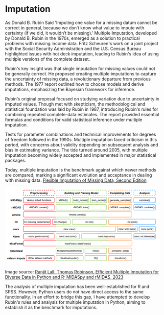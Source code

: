 # Imputation
As Donald B. Rubin Said 'Imputing one value for a missing datum cannot be correct in general, because we don’t know what value to impute with certainty (if we did, it wouldn’t be missing).'
Multiple Imputation, developed by Donald B. Rubin in the 1970s, emerged as a solution to practical problems with missing income data. Fritz Scheuren's work on a joint project with the Social Security Administration and the U.S. Census Bureau highlighted issues with hot deck imputation, leading to Rubin's idea of using multiple versions of the complete dataset.

Rubin's key insight was that single imputation for missing values could not be generally correct. He proposed creating multiple imputations to capture the uncertainty of missing data, a revolutionary departure from previous methods. The 1977 report outlined how to choose models and derive imputations, emphasizing the Bayesian framework for inference.

Rubin's original proposal focused on studying variation due to uncertainty in imputed values. Though met with skepticism, the methodological and statistical foundation was laid by Rubin in 1987, introducing Rubin's rules for combining repeated complete-data estimates. The report provided essential formulas and conditions for valid statistical inference under multiple imputation.

Tests for parameter combinations and technical improvements for degrees of freedom followed in the 1990s. Multiple imputation faced criticism in this period, with concerns about validity depending on subsequent analysis and bias in estimating variance. The tide turned around 2005, with multiple imputation becoming widely accepted and implemented in major statistical packages.

Today, multiple imputation is the benchmark against which newer methods are compared, marking a significant evolution and acceptance in dealing with missing data. [Flexible Imputation of Missing Data, Second Edition]((https://stefvanbuuren.name/fimd/))

![Alt Text](./img.png)

Image source: [Ranjit Lall, Thomas Robinson, Efficient Multiple Imputation for Diverse Data in Python and R: MIDASpy and rMIDAS, 2023](https://www.jstatsoft.org/article/view/v107i09)

The analysis of multiple imputation has been well-established for R and SPSS. However, Python users do not have direct access to the same functionality. In an effort to bridge this gap, I have attempted to develop Rubin's rules and analysis for multiple imputation in Python, aiming to establish it as the benchmark for imputations.
